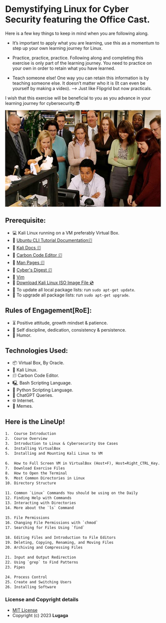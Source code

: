 # Demystifying Linux for Cyber Security featuring the Office Cast.

Here is a few key things to keep in mind when you are following along.

- It’s important to apply what you are learning, use this as a momentum to 
step up your own learning journey for Linux.

- Practice, practice, practice.
Following along and completing this exercise is only part of the learning journey. 
You need to practice on your own in order to retain what you have learned.

- Teach someone else!
One way you can retain this information is by teaching someone else. 
It doesn’t matter who it is (It can even be yourself by making a video). --> Just like Flipgrid but now practicals.

I wish that this exercise will be beneficial to you as you advance in your learning journey for cybersecurity.😎

![The Office](office_gh.jpg)

## Prerequisite:
   * 💻 Kali Linux running on a VM preferably Virtual Box.
   * 🔗 [Ubuntu CLI Tutorial Documentation🗊](https://ubuntu.com/tutorials/command-line-for-beginners)
   * 🔗 [Kali Docs 🗊](https://www.kali.org/docs/)
   * 🔗 [Carbon Code Editor 🗊](https://carbon.now.sh/)
   * 🔗 [Man Pages 🗊](https://www.kernel.org/doc/man-pages/)
   * 🔗 [Cyber's Digest 🗊](https://www.cybersdigest.com/)
   * 🔗 [Vim](https://www.vim.org/)
   * 🔗 [Download Kali Linux ISO Image File 💿](https://www.kali.org/get-kali/)
   * 🔼 To update all local package lists: run `sudo apt-get update`.
   * 🔼 To upgrade all package lists: run `sudo apt-get upgrade`.

   
## Rules of Engagement[RoE]:
   * ⏳ Positive attitude, growth mindset & patience.
   * 🦾 Self discipline, dedication, consistency & persistence.
   * 🤪 Humor.
   
   
## Technologies Used:
   * 📦 Virtual Box, By Oracle.
   * 🐉 Kali Linux.
   * 🗊  Carbon Code Editor.
   * 🖳  Bash Scripting Language.
   * 🐍 Python Scripting Language.
   * 🤖 ChatGPT Queries.
   * 🌐 Internet.
   * 🤡 Memes.
   
   
## Here is the LineUp!

    1.	Course Introduction
    2.	Course Overview
    3.	Introduction to Linux & Cybersecurity Use Cases
    4.	Installing VirtualBox
    5.	Installing and Mounting Kali Linux to VM

    6.	How to Full Screen VM in VirtualBox (Host+F), Host=Right_CTRL_Key.
    7.	Download Exercise Files
    8.	How to Open the Terminal
    9.	Most Common Directories in Linux
    10.	Directory Structure

    11.	Common `Linux` Commands You should be using on the Daily
    12.	Finding Help with Commands
    13.	Interacting with Directories
    14.	More about the `ls` Command

    15.	File Permissions
    16.	Changing File Permissions with `chmod`
    17.	Searching for Files Using `find`

    18.	Editing Files and Introduction to File Editors
    19.	Deleting, Copying, Renaming, and Moving Files
    20.	Archiving and Compressing Files

    21.	Input and Output Redirection
    22.	Using `grep` to Find Patterns
    23.	Pipes

    24.	Process Control
    25.	Create and Switching Users
    26.	Installing Software

### License and Copyright details

   * [MIT License](https://github.com/Lugaga/the_Linux_CLI_for_Cyber_Security/blob/main/LICENSE)
   * Copyright (c) 2023 **Lugaga**
    
